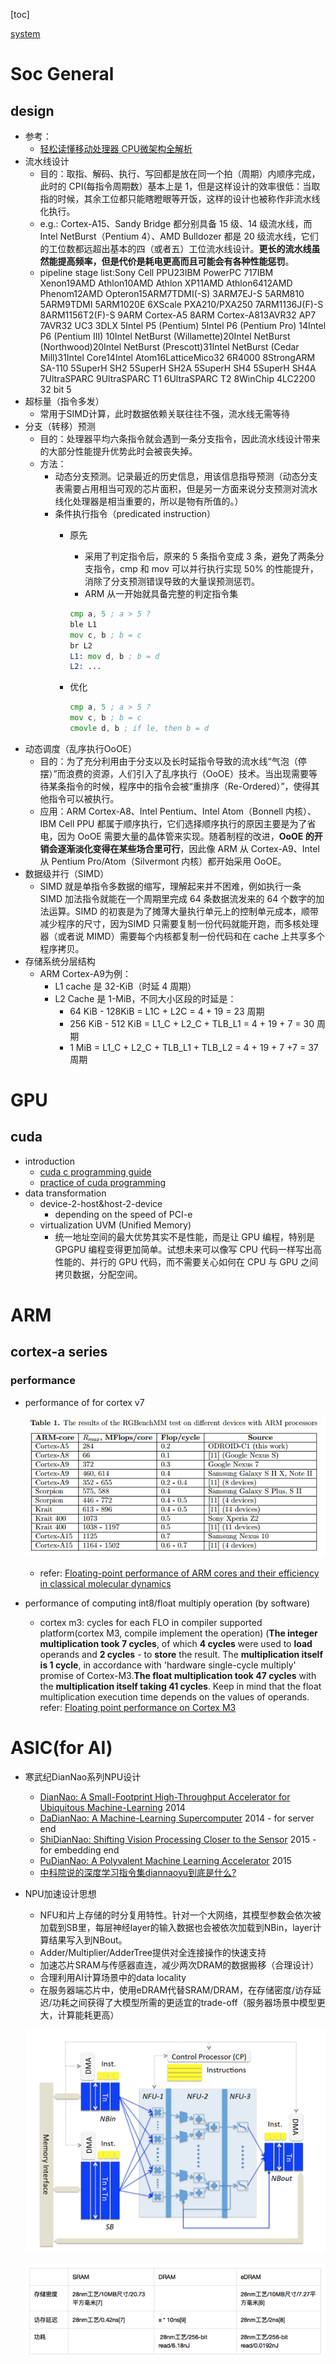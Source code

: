 
[toc]

[system](./system.md)

# Soc General

## design

* 参考：
    * [轻松读懂移动处理器 CPU微架构全解析](http://www.pcpop.com/article/878268_1.shtml)
* 流水线设计
    * 目的：取指、解码、执行、写回都是放在同一个拍（周期）内顺序完成，此时的 CPI(每指令周期数）基本上是 1，但是这样设计的效率很低：当取指的时候，其余工位都只能瞎瞪眼等开饭，这样的设计也被称作非流水线化执行。
    * e.g.: Cortex-A15、Sandy Bridge 都分别具备 15 级、14 级流水线，而 Intel NetBurst（Pentium 4）、AMD Bulldozer 都是 20 级流水线，它们的工位数都远超出基本的四（或者五）工位流水线设计。**更长的流水线虽然能提高频率，但是代价是耗电更高而且可能会有各种性能惩罚**。
    * pipeline stage list:Sony Cell PPU23IBM PowerPC 717IBM Xenon19AMD Athlon10AMD Athlon XP11AMD Athlon6412AMD Phenom12AMD Opteron15ARM7TDMI(-S) 3ARM7EJ-S 5ARM810 5ARM9TDMI 5ARM1020E 6XScale PXA210/PXA250 7ARM1136J(F)-S 8ARM1156T2(F)-S 9ARM Cortex-A5 8ARM Cortex-A813AVR32 AP7 7AVR32 UC3 3DLX 5Intel P5 (Pentium) 5Intel P6 (Pentium Pro) 14Intel P6 (Pentium III) 10Intel NetBurst (Willamette)20Intel NetBurst (Northwood)20Intel NetBurst (Prescott)31Intel NetBurst (Cedar Mill)31Intel Core14Intel Atom16LatticeMico32 6R4000 8StrongARM SA-110 5SuperH SH2 5SuperH SH2A 5SuperH SH4 5SuperH SH4A 7UltraSPARC 9UltraSPARC T1 6UltraSPARC T2 8WinChip 4LC2200 32 bit 5
* 超标量（指令多发）
    * 常用于SIMD计算，此时数据依赖关联往往不强，流水线无需等待
* 分支（转移）预测
    * 目的：处理器平均六条指令就会遇到一条分支指令，因此流水线设计带来的大部分性能提升优势此时会被丧失掉。
    * 方法：
        * 动态分支预测。记录最近的历史信息，用该信息指导预测（动态分支表需要占用相当可观的芯片面积，但是另一方面来说分支预测对流水线化处理器是相当重要的，所以是物有所值的。）
        * 条件执行指令（predicated instruction）
            * 原先
                * 采用了判定指令后，原来的 5 条指令变成 3 条，避免了两条分支指令，cmp 和 mov 可以并行执行实现 50% 的性能提升，消除了分支预测错误导致的大量误预测惩罚。
                * ARM 从一开始就具备完整的判定指令集

                ```asm
                cmp a, 5 ; a > 5 ?
                ble L1
                mov c, b ; b = c
                br L2
                L1: mov d, b ; b = d
                L2: ...
                ```

            * 优化

                ```asm
                cmp a, 5 ; a > 5 ?
                mov c, b ; b = c
                cmovle d, b ; if le, then b = d
                ```
* 动态调度（乱序执行OoOE）
    * 目的：为了充分利用由于分支以及长时延指令导致的流水线“气泡（停摆）”而浪费的资源，人们引入了乱序执行（OoOE）技术。当出现需要等待某条指令的时候，程序中的指令会被“重排序（Re-Ordered）”，使得其他指令可以被执行。
    * 应用：ARM Cortex-A8、Intel Pentium、Intel Atom（Bonnell 内核）、IBM Cell PPU 都属于顺序执行，它们选择顺序执行的原因主要是为了省电，因为 OoOE 需要大量的晶体管来实现。随着制程的改进，**OoOE 的开销会逐渐淡化变得在某些场合里可行**，因此像 ARM 从 Cortex-A9、Intel 从 Pentium Pro/Atom（Silvermont 内核）都开始采用 OoOE。
* 数据级并行（SIMD）
    * SIMD 就是单指令多数据的缩写，理解起来并不困难，例如执行一条 SIMD 加法指令就能在一个周期里完成 64 条数据流发来的 64 个数字的加法运算。SIMD 的初衷是为了摊薄大量执行单元上的控制单元成本，顺带减少程序的尺寸，因为SIMD 只需要复制一份代码就能开跑，而多核处理器（或者说 MIMD）需要每个内核都复制一份代码和在 cache 上共享多个程序拷贝。
* 存储系统分层结构
    * ARM Cortex-A9为例：
        * L1 cache 是 32-KiB（时延 4 周期）
        * L2 Cache 是 1-MiB，不同大小区段的时延是：
        	* 64 KiB - 128KiB = L1C + L2C = 4 + 19 = 23 周期
        	* 256 KiB - 512 KiB = L1_C + L2_C + TLB_L1 = 4 + 19 + 7 = 30 周期
        	* 1 MiB = L1_C + L2_C + TLB_L1 + TLB_L2 = 4 + 19 + 7 +7 = 37 周期



# GPU

## cuda

* introduction
    * [cuda c programming guide](https://docs.nvidia.com/cuda/cuda-c-programming-guide/#introduction)
    * [practice of cuda programming](https://docs.nvidia.com/cuda/cuda-c-best-practices-guide/#abstract)
* data transformation
    * device-2-host&host-2-device
        * depending on the speed of PCI-e
    * virtualization UVM (Unified Memory)
        * 统一地址空间的最大优势其实不是性能，而是让 GPU 编程，特别是 GPGPU 编程变得更加简单。试想未来可以像写 CPU 代码一样写出高性能的、并行的 GPU 代码，而不需要关心如何在 CPU 与 GPU 之间拷贝数据，分配空间。


# ARM

## cortex-a series

### performance

* performance of for cortex v7

    ![cortex-a-perf.jpg](./data/soc/cortex-a-perf.jpg)
    * refer: [Floating-point performance of ARM cores and their efficiency in classical molecular dynamics](https://iopscience.iop.org/article/10.1088/1742-6596/681/1/012049/pdf)
* performance of computing int8/float multiply operation (by software)
    * cortex m3: cycles for each FLO in compiler supported platform(cortex M3, compile implement the operation) (**The integer multiplication took 7 cycles**, of which **4 cycles** were used to **load** operands and **2 cycles** - to **store** the result. The **multiplication itself is 1 cycle**, in accordance with 'hardware single-cycle multiply' promise of Cortex-M3.**The float multiplication took 47 cycles** with the **multiplication itself taking 41 cycles**. Keep in mind that the float multiplication execution time depends on the values of operands. refer: [Floating point performance on Cortex M3](https://community.arm.com/developer/tools-software/tools/f/keil-forum/28234/floating-point-performance-on-cortex-m3)

# ASIC(for AI)

* 寒武纪DianNao系列NPU设计
    * [DianNao: A Small-Footprint High-Throughput Accelerator for Ubiquitous Machine-Learning](http://novel.ict.ac.cn/ychen/pdf/DianNao.pdf) 2014
    * [DaDianNao: A Machine-Learning Supercomputer](http://novel.ict.ac.cn/ychen/pdf/DaDianNao.pdf) 2014 - for server end
    * [ShiDianNao: Shifting Vision Processing Closer to the Sensor](https://www.epfl.ch/labs/lap/wp-content/uploads/2018/05/DuJun15_ShiDianNaoShiftingVisionProcessingCloserToTheSensor_ISCA15.pdf) 2015 - for embedding end
    * [PuDianNao: A Polyvalent Machine Learning Accelerator](https://dl.acm.org/doi/10.1145/2694344.2694358) 2015
    * [中科院说的深度学习指令集diannaoyu到底是什么?](https://www.zhihu.com/question/41216802)
* NPU加速设计思想
    * NFU和片上存储的时分复用特性。针对一个大网络，其模型参数会依次被加载到SB里，每层神经layer的输入数据也会被依次加载到NBin，layer计算结果写入到NBout。
    * Adder/Multiplier/AdderTree提供对全连接操作的快速支持
    * 加速芯片SRAM与传感器直连，减少两次DRAM的数据搬移（合理设计）
    * 合理利用AI计算场景中的data locality
    * 在服务器端芯片中，使用eDRAM代替SRAM/DRAM，在存储密度/访存延迟/功耗之间获得了大模型所需的更适宜的trade-off（服务器场景中模型更大，计算能耗更高）

    ![diannao](./data/soc/diannao.png)

    ![dadiannao](./data/soc/dadiannao.png)